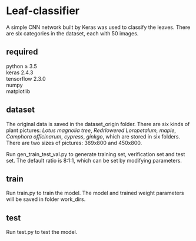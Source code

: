 # Leaf-classifier
A simple CNN network built by Keras was used to classify the leaves. There are six categories in the dataset, each with 50 images.

## required
python ≥ 3.5  
keras 2.4.3  
tensorflow 2.3.0  
numpy  
matplotlib  

## dataset
The original data is saved in the dataset_origin folder. There are six kinds of plant pictures: *Lotus magnolia tree*, *Redrlowered Loropetalum, maple*, *Camphora officinarum*, *cypress*, *ginkgo*, which are stored in six folders. There are two sizes of pictures: 369x800 and 450x800.  

Run gen_train_test_val.py to generate training set, verification set and test set. The default ratio is 8:1:1, which can be set by modifying parameters.

## train
Run train.py to train the model. The model and trained weight parameters will be saved in folder work_dirs.

## test
Run test.py to test the model.
